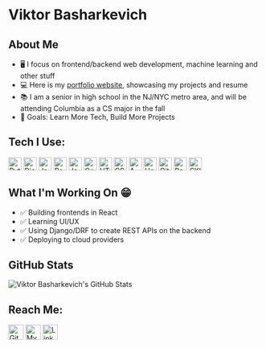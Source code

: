 # Viktor Basharkevich

## About Me
- 🖥️ I focus on frontend/backend web development, machine learning and other stuff
- 💻 Here is my [portfolio website][website], showcasing my projects and resume
- 📚 I am a senior in high school in the NJ/NYC metro area, and will be attending Columbia as a CS major in the fall
- 🌱 Goals: Learn More Tech, Build More Projects

## Tech I Use:
<p>
  <img alt="Python" src="https://img.shields.io/badge/-Python-3776AB?style=flat-square&logo=python&logoColor=white" height=26/>

  <img alt="Django" src="https://img.shields.io/badge/-Django/DRF-092E20?style=flat-square&logo=django&logoColor=whie" height=26/>

  <img alt="JavaScript" src="https://img.shields.io/badge/-JavaScript-F7DF1E?style=flat-square&logo=javascript&logoColor=black" height=26/>
  
  <img alt="React" src="https://img.shields.io/badge/-React-1DA1F2?style=flat-square&logo=react&logoColor=white" height=26/>
  
  <img alt="Java" src="https://img.shields.io/badge/Java-ED8B00?style=flat-square&logo=java&logoColor=white" height=26/>
  
  <img alt="C++" src="https://img.shields.io/badge/C%2B%2B-00599C?style=flat-square&logo=c%2B%2B&logoColor=white" height=26/>

  <img alt="HTML5" src="https://img.shields.io/badge/-HTML5-E34F26?style=flat-square&logo=html5&logoColor=white" height=26/>

  <img alt="CSS3" src="https://img.shields.io/badge/-CSS3-1572B6?style=flat-square&logo=css3&logoColor=white" height=26/>
  
  <img alt="AWS" src="https://img.shields.io/badge/-AWS-FF9900?style=flat-square&logo=amazonAWS&logoColor=white" height=26/>

  <img alt="Heroku" src="https://img.shields.io/badge/-Heroku-430098?style=flat-square&logo=heroku&logoColor=white" height=26/>

  <img alt="Git" src="https://img.shields.io/badge/-Git-F05032?style=flat-square&logo=git&logoColor=white" height=26/>  
    
  <img alt="Pandas" src="https://img.shields.io/badge/Pandas-2C2D72?style=flat-square&logo=pandas&logoColor=white" height=26/>
  
  <img alt="SKlearn" src="https://img.shields.io/badge/scikit_learn-F7931E?style=flat-square&logo=scikit-learn&logoColor=white" height=26/>
  
</p>

## What I'm Working On  😁 
- ✅ Building frontends in React
- ✅ Learning UI/UX
- ✅ Using Django/DRF to create REST APIs on the backend
- ✅ Deploying to cloud providers

## GitHub Stats
<img alt="Viktor Basharkevich's GitHub Stats" src="https://github-readme-stats-weld-two.vercel.app/api?username=ViktorBash&show_icons=true&hide_border=true&count_private=true&theme=algolia&include_all_commits=true&hide=stars"/>

## Reach Me:
<p><a href="https://github.com/viktorbash" target="_blank"><img alt="GitHub" src="https://img.shields.io/badge/GitHub-%2312100E.svg?&style=for-the-badge&logo=Github&logoColor=white" height=30 /></a>
<a href="https://www.viktorbash.com" target="_blank"><img alt="My Website" src="https://img.shields.io/badge/Website-%3113.svg?style=for-the-badge&logoColor=white?coor=#3655FF" height=30/></a>
<a href="https://www.linkedin.com/in/viktorbash" target="_blank"><img alt="LinkedIn" src="https://img.shields.io/badge/linkedin-%230077B5.svg?&style=for-the-badge&logo=linkedin&logoColor=white" height=30/></a><p>

[website]: https://www.viktorbash.com/
